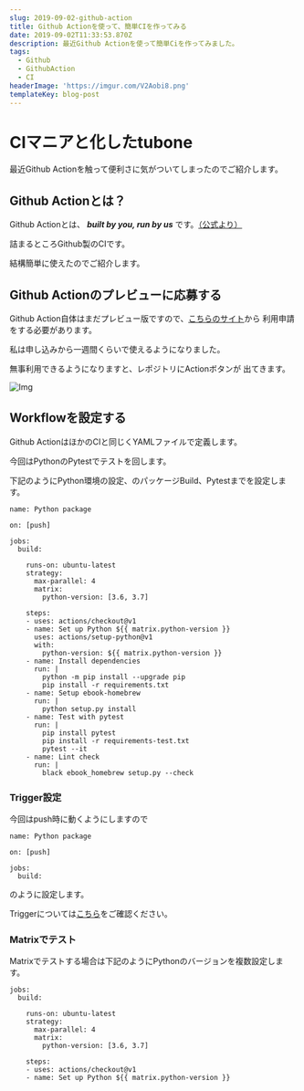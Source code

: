 ```yaml
---
slug: 2019-09-02-github-action
title: Github Actionを使って、簡単CIを作ってみる
date: 2019-09-02T11:33:53.870Z
description: 最近Github Actionを使って簡単Ciを作ってみました。
tags:
  - Github
  - GithubAction
  - CI
headerImage: 'https://imgur.com/V2Aobi8.png'
templateKey: blog-post
---
```

# CIマニアと化したtubone

最近Github Actionを触って便利さに気がついてしまったのでご紹介します。

## Github Actionとは？

Github Actionとは、 ***built by you, run by us*** です。[（公式より）](https://github.blog/2018-10-17-action-demos/)

詰まるところGithub製のCIです。

結構簡単に使えたのでご紹介します。

## Github Actionのプレビューに応募する

Github Action自体はまだプレビュー版ですので、[こちらのサイト](https://github.com/features/actions)から
利用申請をする必要があります。

私は申し込みから一週間くらいで使えるようになりました。

無事利用できるようになりますと、レポジトリにActionボタンが
出てきます。

![Img](https://i.imgur.com/ZYya5eA.png)

## Workflowを設定する

Github ActionはほかのCIと同じくYAMLファイルで定義します。

今回はPythonのPytestでテストを回します。

下記のようにPython環境の設定、のパッケージBuild、Pytestまでを設定します。

```yaml{numberLines: 1}
name: Python package

on: [push]

jobs:
  build:

    runs-on: ubuntu-latest
    strategy:
      max-parallel: 4
      matrix:
        python-version: [3.6, 3.7]

    steps:
    - uses: actions/checkout@v1
    - name: Set up Python ${{ matrix.python-version }}
      uses: actions/setup-python@v1
      with:
        python-version: ${{ matrix.python-version }}
    - name: Install dependencies
      run: |
        python -m pip install --upgrade pip
        pip install -r requirements.txt
    - name: Setup ebook-homebrew
      run: |
        python setup.py install
    - name: Test with pytest
      run: |
        pip install pytest
        pip install -r requirements-test.txt
        pytest --it
    - name: Lint check
      run: |
        black ebook_homebrew setup.py --check
```

### Trigger設定

今回はpush時に動くようにしますので

```yaml{numberLines: 1}{3}
name: Python package

on: [push]

jobs:
  build:
```

のように設定します。

Triggerについては[こちら](https://developer.github.com/actions/managing-workflows/workflow-configuration-options/)をご確認ください。

### Matrixでテスト

Matrixでテストする場合は下記のようにPythonのバージョンを複数設定します。

```yaml{numberLines: 5}{11,12}
jobs:
  build:

    runs-on: ubuntu-latest
    strategy:
      max-parallel: 4
      matrix:
        python-version: [3.6, 3.7]

    steps:
    - uses: actions/checkout@v1
    - name: Set up Python ${{ matrix.python-version }}
```


